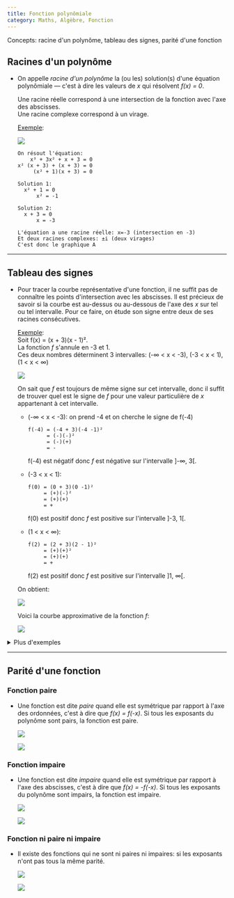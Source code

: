 ```yaml
---
title: Fonction polynômiale
category: Maths, Algèbre, Fonction
---
```


Concepts: racine d'un polynôme, tableau des signes, parité d'une fonction

## Racines d'un polynôme

* On appelle *racine d'un polynôme* la (ou les) solution(s) d'une équation polynômiale — c'est à dire les valeurs de *x* qui résolvent *f(x) = 0*.

  Une racine réelle correspond à une intersection de la fonction avec l'axe des abscisses.  
  Une racine complexe correspond à un virage.

  <ins>Exemple</ins>:

  ![](https://i.imgur.com/OsdxfHc.png)

  ```
  On résout l'équation:
      x³ + 3x² + x + 3 = 0
  x² (x + 3) + (x + 3) = 0
       (x² + 1)(x + 3) = 0

  Solution 1:
    x² + 1 = 0
        x² = -1

  Solution 2:
    x + 3 = 0
        x = -3

  L'équation a une racine réelle: x=-3 (intersection en -3)
  Et deux racines complexes: ±i (deux virages)
  C'est donc le graphique A
  ```

---

## Tableau des signes

* Pour tracer la courbe représentative d'une fonction, il ne suffit pas de connaître les points d'intersection avec les abscisses. Il est précieux de savoir si la courbe est au-dessus ou au-dessous de l'axe des *x* sur tel ou tel intervalle. Pour ce faire, on étude son signe entre deux de ses racines consécutives.

  <ins>Exemple</ins>:  
  Soit f(x) = (x + 3)(x - 1)².  
  La fonction *f* s'annule en -3 et 1.  
  Ces deux nombres déterminent 3 intervalles: (-∞ < x < -3), (-3 < x < 1), (1 < x < ∞)

  ![](https://i.imgur.com/PhCP6mt.png?1)

  On sait que *f* est toujours de même signe sur cet intervalle, donc il suffit de trouver quel est le signe de *f* pour une valeur particulière de *x* appartenant à cet intervalle.

  * (-∞ < x < -3): on prend -4 et on cherche le signe de f(-4)

    ```
    f(-4) = (-4 + 3)(-4 -1)²
          = (-)(-)²
          = (-)(+)
          = -
    ```

    f(-4) est négatif donc *f* est négative sur l'intervalle ]-∞, 3[.

  * (-3 < x < 1):

    ```
    f(0) = (0 + 3)(0 -1)²
         = (+)(-)²
         = (+)(+)
         = +
    ```

    f(0) est positif donc *f* est positive sur l'intervalle ]-3, 1[.

  * (1 < x < ∞):

    ```
    f(2) = (2 + 3)(2 - 1)²
         = (+)(+)²
         = (+)(+)
         = +
    ```

    f(2) est positif donc *f* est positive sur l'intervalle ]1, ∞[.

  On obtient:

  ![](https://i.imgur.com/86NhGIF.png?1)

  Voici la courbe approximative de la fonction *f*:

  ![](https://i.imgur.com/TGi8x3n.png?1)

<details>
<summary>Plus d'exemples</summary>

<img src="https://i.imgur.com/UlsLbGc.png" />

<img src="https://i.imgur.com/hGkEOLh.png" />
</details>

---

## Parité d'une fonction

### Fonction paire

* Une fonction est dite *paire* quand elle est symétrique par rapport à l'axe des ordonnées, c'est à dire que *f(x) = f(-x)*. Si tous les exposants du polynôme sont pairs, la fonction est paire.

  ![](https://i.imgur.com/CpvfPkm.png?1)

  ![](https://i.imgur.com/CvL3EFl.png)

### Fonction impaire

* Une fonction est dite *impaire* quand elle est symétrique par rapport à l'axe des abscisses, c'est à dire que *f(x) = -f(-x)*. Si tous les exposants du polynôme sont impairs, la fonction est impaire.

  ![](https://i.imgur.com/yoxLh41.png?1)

  ![](https://i.imgur.com/15Vp5U7.png)

### Fonction ni paire ni impaire

* Il existe des fonctions qui ne sont ni paires ni impaires: si les exposants n'ont pas tous la même parité.

  ![](https://i.imgur.com/s8zXx5Y.png?1)

  ![](https://i.imgur.com/IoFOqoQ.png)